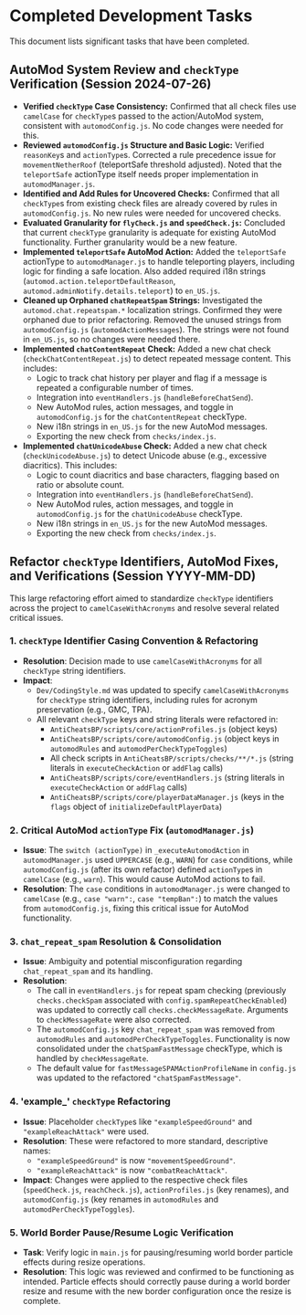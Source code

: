# Completed Development Tasks

This document lists significant tasks that have been completed.

## AutoMod System Review and `checkType` Verification (Session 2024-07-26)
-   **Verified `checkType` Case Consistency:** Confirmed that all check files use `camelCase` for `checkType`s passed to the action/AutoMod system, consistent with `automodConfig.js`. No code changes were needed for this.
-   **Reviewed `automodConfig.js` Structure and Basic Logic:** Verified `reasonKey`s and `actionType`s. Corrected a rule precedence issue for `movementNetherRoof` (teleportSafe threshold adjusted). Noted that the `teleportSafe` actionType itself needs proper implementation in `automodManager.js`.
-   **Identified and Add Rules for Uncovered Checks:** Confirmed that all `checkType`s from existing check files are already covered by rules in `automodConfig.js`. No new rules were needed for uncovered checks.
-   **Evaluated Granularity for `flyCheck.js` and `speedCheck.js`:** Concluded that current `checkType` granularity is adequate for existing AutoMod functionality. Further granularity would be a new feature.
-   **Implemented `teleportSafe` AutoMod Action:** Added the `teleportSafe` actionType to `automodManager.js` to handle teleporting players, including logic for finding a safe location. Also added required i18n strings (`automod.action.teleportDefaultReason`, `automod.adminNotify.details.teleport`) to `en_US.js`.
-   **Cleaned up Orphaned `chatRepeatSpam` Strings:** Investigated the `automod.chat.repeatspam.*` localization strings. Confirmed they were orphaned due to prior refactoring. Removed the unused strings from `automodConfig.js` (`automodActionMessages`). The strings were not found in `en_US.js`, so no changes were needed there.
-   **Implemented `chatContentRepeat` Check:** Added a new chat check (`checkChatContentRepeat.js`) to detect repeated message content. This includes:
    - Logic to track chat history per player and flag if a message is repeated a configurable number of times.
    - Integration into `eventHandlers.js` (`handleBeforeChatSend`).
    - New AutoMod rules, action messages, and toggle in `automodConfig.js` for the `chatContentRepeat` checkType.
    - New i18n strings in `en_US.js` for the new AutoMod messages.
    - Exporting the new check from `checks/index.js`.
-   **Implemented `chatUnicodeAbuse` Check:** Added a new chat check (`checkUnicodeAbuse.js`) to detect Unicode abuse (e.g., excessive diacritics). This includes:
    - Logic to count diacritics and base characters, flagging based on ratio or absolute count.
    - Integration into `eventHandlers.js` (`handleBeforeChatSend`).
    - New AutoMod rules, action messages, and toggle in `automodConfig.js` for the `chatUnicodeAbuse` checkType.
    - New i18n strings in `en_US.js` for the new AutoMod messages.
    - Exporting the new check from `checks/index.js`.

## Refactor `checkType` Identifiers, AutoMod Fixes, and Verifications (Session YYYY-MM-DD)

This large refactoring effort aimed to standardize `checkType` identifiers across the project to `camelCaseWithAcronyms` and resolve several related critical issues.

### 1. `checkType` Identifier Casing Convention & Refactoring
-   **Resolution**: Decision made to use `camelCaseWithAcronyms` for all `checkType` string identifiers.
-   **Impact**:
    -   `Dev/CodingStyle.md` was updated to specify `camelCaseWithAcronyms` for `checkType` string identifiers, including rules for acronym preservation (e.g., GMC, TPA).
    -   All relevant `checkType` keys and string literals were refactored in:
        -   `AntiCheatsBP/scripts/core/actionProfiles.js` (object keys)
        -   `AntiCheatsBP/scripts/core/automodConfig.js` (object keys in `automodRules` and `automodPerCheckTypeToggles`)
        -   All check scripts in `AntiCheatsBP/scripts/checks/**/*.js` (string literals in `executeCheckAction` or `addFlag` calls)
        -   `AntiCheatsBP/scripts/core/eventHandlers.js` (string literals in `executeCheckAction` or `addFlag` calls)
        -   `AntiCheatsBP/scripts/core/playerDataManager.js` (keys in the `flags` object of `initializeDefaultPlayerData`)

### 2. Critical AutoMod `actionType` Fix (`automodManager.js`)
-   **Issue**: The `switch (actionType)` in `_executeAutomodAction` in `automodManager.js` used `UPPERCASE` (e.g., `WARN`) for `case` conditions, while `automodConfig.js` (after its own refactor) defined `actionType`s in `camelCase` (e.g., `warn`). This would cause AutoMod actions to fail.
-   **Resolution**: The `case` conditions in `automodManager.js` were changed to `camelCase` (e.g., `case "warn":`, `case "tempBan":`) to match the values from `automodConfig.js`, fixing this critical issue for AutoMod functionality.

### 3. `chat_repeat_spam` Resolution & Consolidation
-   **Issue**: Ambiguity and potential misconfiguration regarding `chat_repeat_spam` and its handling.
-   **Resolution**:
    -   The call in `eventHandlers.js` for repeat spam checking (previously `checks.checkSpam` associated with `config.spamRepeatCheckEnabled`) was updated to correctly call `checks.checkMessageRate`. Arguments to `checkMessageRate` were also corrected.
    -   The `automodConfig.js` key `chat_repeat_spam` was removed from `automodRules` and `automodPerCheckTypeToggles`. Functionality is now consolidated under the `chatSpamFastMessage` checkType, which is handled by `checkMessageRate`.
    -   The default value for `fastMessageSPAMActionProfileName` in `config.js` was updated to the refactored `"chatSpamFastMessage"`.

### 4. 'example\_' `checkType` Refactoring
-   **Issue**: Placeholder `checkType`s like `"exampleSpeedGround"` and `"exampleReachAttack"` were used.
-   **Resolution**: These were refactored to more standard, descriptive names:
    -   `"exampleSpeedGround"` is now `"movementSpeedGround"`.
    -   `"exampleReachAttack"` is now `"combatReachAttack"`.
-   **Impact**: Changes were applied to the respective check files (`speedCheck.js`, `reachCheck.js`), `actionProfiles.js` (key renames), and `automodConfig.js` (key renames in `automodRules` and `automodPerCheckTypeToggles`).

### 5. World Border Pause/Resume Logic Verification
-   **Task**: Verify logic in `main.js` for pausing/resuming world border particle effects during resize operations.
-   **Resolution**: This logic was reviewed and confirmed to be functioning as intended. Particle effects should correctly pause during a world border resize and resume with the new border configuration once the resize is complete.
